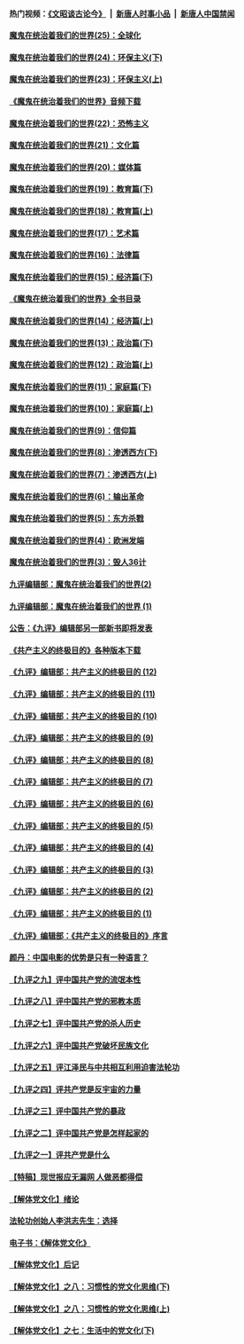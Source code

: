 #### 热门视频：[《文昭谈古论今》](https://github.com/gfw-breaker/wenzhao/blob/master/README.md?t=10221534) &nbsp;|&nbsp; [新唐人时事小品](https://github.com/gfw-breaker/ntdtv-comedy/blob/master/README.md?t=10221534) &nbsp;|&nbsp; [新唐人中国禁闻](https://github.com/gfw-breaker/ntdtv-news/blob/master/README.md?t=10221534)

#### [魔鬼在统治着我们的世界(25)：全球化](../pages/nsc422/n10788205.md?t=10221534) 

#### [魔鬼在统治着我们的世界(24)：环保主义(下)](../pages/nsc422/n10695307.md?t=10221534) 

#### [魔鬼在统治着我们的世界(23)：环保主义(上)](../pages/nsc422/n10688613.md?t=10221534) 

#### [《魔鬼在统治着我们的世界》音频下载](../pages/nsc422/n10635553.md?t=10221534) 

#### [魔鬼在统治着我们的世界(22)：恐怖主义](../pages/nsc422/n10614727.md?t=10221534) 

#### [魔鬼在统治着我们的世界(21)：文化篇](../pages/nsc422/n10597706.md?t=10221534) 

#### [魔鬼在统治着我们的世界(20)：媒体篇](../pages/nsc422/n10586579.md?t=10221534) 

#### [魔鬼在统治着我们的世界(19)：教育篇(下)](../pages/nsc422/n10564808.md?t=10221534) 

#### [魔鬼在统治着我们的世界(18)：教育篇(上)](../pages/nsc422/n10526970.md?t=10221534) 

#### [魔鬼在统治着我们的世界(17)：艺术篇](../pages/nsc422/n10499093.md?t=10221534) 

#### [魔鬼在统治着我们的世界(16)：法律篇](../pages/nsc422/n10485969.md?t=10221534) 

#### [魔鬼在统治着我们的世界(15)：经济篇(下)](../pages/nsc422/n10469975.md?t=10221534) 

#### [《魔鬼在统治着我们的世界》全书目录](../pages/nsc422/n10464261.md?t=10221534) 

#### [魔鬼在统治着我们的世界(14)：经济篇(上)](../pages/nsc422/n10457370.md?t=10221534) 

#### [魔鬼在统治着我们的世界(13)：政治篇(下)](../pages/nsc422/n10448270.md?t=10221534) 

#### [魔鬼在统治着我们的世界(12)：政治篇(上)](../pages/nsc422/n10444576.md?t=10221534) 

#### [魔鬼在统治着我们的世界(11)：家庭篇(下)](../pages/nsc422/n10440961.md?t=10221534) 

#### [魔鬼在统治着我们的世界(10)：家庭篇(上)](../pages/nsc422/n10435448.md?t=10221534) 

#### [魔鬼在统治着我们的世界(9)：信仰篇](../pages/nsc422/n10432159.md?t=10221534) 

#### [魔鬼在统治着我们的世界(8)：渗透西方(下)](../pages/nsc422/n10429603.md?t=10221534) 

#### [魔鬼在统治着我们的世界(7)：渗透西方(上)](../pages/nsc422/n10426013.md?t=10221534) 

#### [魔鬼在统治着我们的世界(6)：输出革命](../pages/nsc422/n10421536.md?t=10221534) 

#### [魔鬼在统治着我们的世界(5)：东方杀戮](../pages/nsc422/n10417707.md?t=10221534) 

#### [魔鬼在统治着我们的世界(4)：欧洲发端](../pages/nsc422/n10414890.md?t=10221534) 

#### [魔鬼在统治着我们的世界(3)：毁人36计](../pages/nsc422/n10411583.md?t=10221534) 

#### [九评编辑部：魔鬼在统治着我们的世界(2)](../pages/nsc422/n10410036.md?t=10221534) 

#### [九评编辑部：魔鬼在统治着我们的世界 (1)](../pages/nsc422/n10406825.md?t=10221534) 

#### [公告：《九评》编辑部另一部新书即将发表](../pages/nsc422/n10405104.md?t=10221534) 

#### [《共产主义的终极目的》各种版本下载](../pages/nsc422/n10022138.md?t=10221534) 

#### [《九评》编辑部：共产主义的终极目的 (12)](../pages/nsc422/n9933272.md?t=10221534) 

#### [《九评》编辑部：共产主义的终极目的 (11)](../pages/nsc422/n9924973.md?t=10221534) 

#### [《九评》编辑部：共产主义的终极目的 (10)](../pages/nsc422/n9920883.md?t=10221534) 

#### [《九评》编辑部：共产主义的终极目的 (9)](../pages/nsc422/n9916363.md?t=10221534) 

#### [《九评》编辑部：共产主义的终极目的 (8)](../pages/nsc422/n9912488.md?t=10221534) 

#### [《九评》编辑部：共产主义的终极目的 (7)](../pages/nsc422/n9901176.md?t=10221534) 

#### [《九评》编辑部：共产主义的终极目的 (6)](../pages/nsc422/n9899359.md?t=10221534) 

#### [《九评》编辑部：共产主义的终极目的 (5)](../pages/nsc422/n9893174.md?t=10221534) 

#### [《九评》编辑部：共产主义的终极目的 (4)](../pages/nsc422/n9891246.md?t=10221534) 

#### [《九评》编辑部：共产主义的终极目的 (3)](../pages/nsc422/n9879879.md?t=10221534) 

#### [《九评》编辑部：共产主义的终极目的 (2)](../pages/nsc422/n9876205.md?t=10221534) 

#### [《九评》编辑部：共产主义的终极目的 (1)](../pages/nsc422/n9865857.md?t=10221534) 

#### [《九评》编辑部：《共产主义的终极目的》序言](../pages/nsc422/n9862666.md?t=10221534) 

#### [颜丹：中国电影的优势是只有一种语言？](../pages/nsc422/n9583062.md?t=10221534) 

#### [【九评之九】评中国共产党的流氓本性](../pages/nsc422/n737542.md?t=10221534) 

#### [【九评之八】评中国共产党的邪教本质](../pages/nsc422/n735942.md?t=10221534) 

#### [【九评之七】评中国共产党的杀人历史](../pages/nsc422/n733806.md?t=10221534) 

#### [【九评之六】评中国共产党破坏民族文化](../pages/nsc422/n731667.md?t=10221534) 

#### [【九评之五】评江泽民与中共相互利用迫害法轮功](../pages/nsc422/n730058.md?t=10221534) 

#### [【九评之四】评共产党是反宇宙的力量](../pages/nsc422/n727814.md?t=10221534) 

#### [【九评之三】评中国共产党的暴政](../pages/nsc422/n725597.md?t=10221534) 

#### [【九评之二】评中国共产党是怎样起家的](../pages/nsc422/n723946.md?t=10221534) 

#### [【九评之一】评共产党是什么](../pages/nsc422/n722529.md?t=10221534) 

#### [【特稿】现世报应无漏网 人做恶都得偿](../pages/nsc422/n4215167.md?t=10221534) 

#### [【解体党文化】绪论](../pages/nsc422/n1449356.md?t=10221534) 

#### [法轮功创始人李洪志先生：选择](../pages/nsc422/n3580738.md?t=10221534) 

#### [电子书：《解体党文化》](../pages/nsc422/n1573484.md?t=10221534) 

#### [【解体党文化】后记](../pages/nsc422/n1531999.md?t=10221534) 

#### [【解体党文化】之八：习惯性的党文化思维(下)](../pages/nsc422/n1526477.md?t=10221534) 

#### [【解体党文化】之八：习惯性的党文化思维(上)](../pages/nsc422/n1520631.md?t=10221534) 

#### [【解体党文化】之七：生活中的党文化(下)](../pages/nsc422/n1513446.md?t=10221534) 

